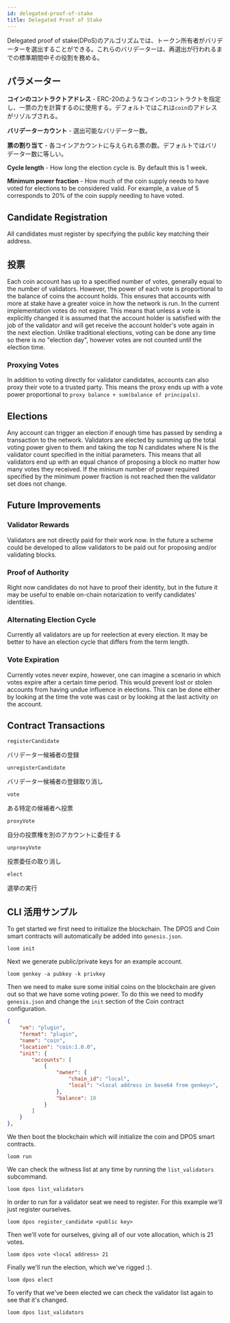 ```yaml
---
id: delegated-proof-of-stake
title: Delegated Proof of Stake
---
```

Delegated proof of stake(DPoS)のアルゴリズムでは、トークン所有者がバリデーターを選出することができる。これらのバリデーターは、再選出が行われるまでの標準期間中その役割を務める。

## パラメーター

**コインのコントラクトアドレス** - ERC-20のようなコインのコントラクトを指定し、一票の力を計算するのに使用する。デフォルトではこれは`coin`のアドレスがリゾルブされる。

**バリデーターカウント** - 選出可能なバリデーター数。

**票の割り当て** - 各コインアカウントに与えられる票の数。デフォルトではバリデーター数に等しい。

**Cycle length** - How long the election cycle is. By default this is 1 week.

**Minimum power fraction** - How much of the coin supply needs to have voted for elections to be considered valid. For example, a value of 5 corresponds to 20% of the coin supply needing to have voted.

## Candidate Registration

All candidates must register by specifying the public key matching their address.

## 投票

Each coin account has up to a specified number of votes, generally equal to the number of validators. However, the power of each vote is proportional to the balance of coins the account holds. This ensures that accounts with more at stake have a greater voice in how the network is run. In the current implementation votes do not expire. This means that unless a vote is explicitly changed it is assumed that the account holder is satisfied with the job of the validator and will get receive the account holder's vote again in the next election. Unlike traditional elections, voting can be done any time so there is no "election day", however votes are not counted until the election time.

### Proxying Votes

In addition to voting directly for validator candidates, accounts can also proxy their vote to a trusted party. This means the proxy ends up with a vote power proportional to `proxy balance + sum(balance of principals)`.

## Elections

Any account can trigger an election if enough time has passed by sending a transaction to the network. Validators are elected by summing up the total voting power given to them and taking the top N candidates where N is the validator count specified in the initial parameters. This means that all validators end up with an equal chance of proposing a block no matter how many votes they received. If the mininum number of power required specified by the minimum power fraction is not reached then the validator set does not change.

## Future Improvements

### Validator Rewards

Validators are not directly paid for their work now. In the future a scheme could be developed to allow validators to be paid out for proposing and/or validating blocks.

### Proof of Authority

Right now candidates do not have to proof their identity, but in the future it may be useful to enable on-chain notarization to verify candidates' identities.

### Alternating Election Cycle

Currently all validators are up for reelection at every election. It may be better to have an election cycle that differs from the term length.

### Vote Expiration

Currently votes never expire, however, one can imagine a scenario in which votes expire after a certain time period. This would prevent lost or stolen accounts from having undue influence in elections. This can be done either by looking at the time the vote was cast or by looking at the last activity on the account.

## Contract Transactions

`registerCandidate`

バリデーター候補者の登録

`unregisterCandidate`

バリデーター候補者の登録取り消し

`vote`

ある特定の候補者へ投票

`proxyVote`

自分の投票権を別のアカウントに委任する

`unproxyVote`

投票委任の取り消し

`elect`

選挙の実行

## CLI 活用サンプル

To get started we first need to initialize the blockchain. The DPOS and Coin smart contracts will automatically be added into `genesis.json`.

```shell
loom init
```

Next we generate public/private keys for an example account.

```shell
loom genkey -a pubkey -k privkey
```

Then we need to make sure some initial coins on the blockchain are given out so that we have some voting power. To do this we need to modify `genesis.json` and change the `init` section of the Coin contract configuration.

```json
{
    "vm": "plugin",
    "format": "plugin",
    "name": "coin",
    "location": "coin:1.0.0",
    "init": {
        "accounts": [
            {
                "owner": {
                    "chain_id": "local",
                    "local": "<local address in base64 from genkey>",
                },
                "balance": 10
            }
        ]
    }
},
```

We then boot the blockchain which will initialize the coin and DPOS smart contracts.

```shell
loom run
```

We can check the witness list at any time by running the `list_validators` subcommand.

```shell
loom dpos list_validators
```

In order to run for a validator seat we need to register. For this example we'll just register ourselves.

```shell
loom dpos register_candidate <public key>
```

Then we'll vote for ourselves, giving all of our vote allocation, which is 21 votes.

```shell
loom dpos vote <local address> 21
```

Finally we'll run the election, which we've rigged :).

```shell
loom dpos elect
```

To verify that we've been elected we can check the validator list again to see that it's changed.

```shell
loom dpos list_validators
```